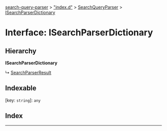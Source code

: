 [search-query-parser](../README.md) > ["index.d"](../modules/_index_d_.md) > [SearchQueryParser](../modules/_index_d_.searchqueryparser.md) > [ISearchParserDictionary](../interfaces/_index_d_.searchqueryparser.isearchparserdictionary.md)

# Interface: ISearchParserDictionary

## Hierarchy

**ISearchParserDictionary**

↳  [SearchParserResult](_index_d_.searchqueryparser.searchparserresult.md)

## Indexable

\[key: `string`\]:&nbsp;`any`
## Index

---

